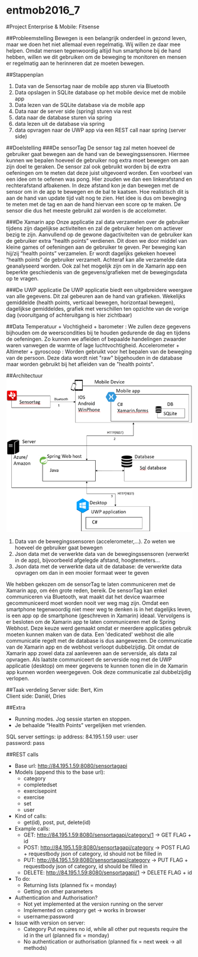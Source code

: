 # entmob2016_7
#Project Enterprise & Mobile: Fitsense

##Probleemstelling
Bewegen is een belangrijk onderdeel in gezond leven, maar we doen het niet allemaal even regelmatig. Wij willen ze daar mee helpen. Omdat mensen tegenwoordig altijd hun smartphone bij de hand hebben, willen we dit gebruiken om de beweging te monitoren en mensen er regelmatig aan te herinneren dat ze moeten bewegen.

##Stappenplan
1. Data van de Sensortag naar de mobile app sturen via Bluetooth
2. Data opslagen in SQLite database op het mobile device met de mobile app
3. Data lezen van de SQLite database via de mobile app
4. Data naar de server side (spring) sturen via rest
5. data naar de database sturen via spring
6. data lezen uit de database via spring
7. data opvragen naar de UWP app via een REST call naar spring (server side)

##Doelstelling
###De sensorTag
De sensor tag zal meten hoeveel de gebruiker gaat bewegen aan de hand van de bewegingssensoren. Hiermee kunnen we bepalen hoeveel de gebruiker nog extra moet bewegen om aan zijn doel te geraken. De sensor zal ook gebruikt worden bij de extra oefeningen om te meten dat deze juist uitgevoerd worden. Een voorbeel van een idee om te oefenen was pong. Hier zouden we dan een linkerafstand en rechterafstand afbakenen. In deze afstand kon je dan bewegen met de sensor om in de app te bewegen en de bal te kaatsen. Hoe realistisch dit is aan de hand van update tijd valt nog te zien. Het idee is dus om beweging te meten met de tag en aan de hand hiervan een score op te maken. De sensor die dus het meeste gebruikt zal worden is de accelometer.

###De Xamarin app
Onze applicatie zal data verzamelen over de gebruiker tijdens zijn dagelijkse activiteiten en zal de gebruiker helpen om actiever bezig te zijn. Aanvullend op de gewone dagactiviteiten van de gebruiker kan de gebruiker extra “health points” verdienen. Dit doen we door middel van kleine games of oefeningen aan de gebruiker te geven. Per beweging kan hij/zij “health points” verzamelen. Er wordt dagelijks gekeken hoeveel “health points” de gebruiker verzamelt. Achteraf kan alle verzamelde data geanalyseerd worden.
Ook zal het mogelijk zijn om in de Xamarin app een beperkte geschiedenis van de gegevens/grafieken met de bewegingsdata op te vragen.

###De UWP applicatie
De UWP applicatie biedt een uitgebreidere weergave van alle gegevens. Dit zal gebeuren aan de hand van grafieken. Wekelijks gemiddelde (health points, verticaal bewegen, horizontaal bewegen), dagelijkse gemiddeldes, grafiek met verschillen ten opzichte van de vorige dag (vooruitgang of achteruitgang is hier zichtbaar)

##Data
Temperatuur + Vochtigheid + barometer : We zullen deze gegevens bijhouden om de weerscondities bij te houden gedurende de dag en tijdens de oefeningen. Zo kunnen we afleiden of bepaalde handelingen zwaarder waren vanwegen de warmte of lage luchtvochtigheid.
Accelerometer + Altimeter + gyroscoop : Worden gebruikt voor het bepalen van de beweging van de persoon. Deze data wordt niet "raw" bijgehouden in de database maar worden gebruikt bij het afleiden van de "health points".

##Architectuur
![alt text](https://github.com/pxlit-projects/entmob2016_7/blob/master/Architecture%20design.PNG "Architectuur")

1. Data van de bewegingssensoren (accelerometer,...). Zo weten we hoeveel de gebruiker gaat bewegen
2. Json data met de verwerkte data van de bewegingssensoren (verwerkt in de app), bijvoorbeeld afgelegde afstand, hoogtemeters...
3. Json data met de verwerkte data uit de database: de verwerkte data opvragen om dan in een mooier formaat weer te geven


We hebben gekozen om de sensorTag te laten communiceren met de Xamarin app, om één grote reden, bereik. De sensorTag kan enkel communiceren via Bluetooth, wat maakt dat het device waarmee gecommuniceerd moet worden nooit ver weg mag zijn. Omdat een smartphone tegenwoordig niet meer weg te denken is in het dagelijks leven, is een app op de smartphone (geschreven in Xamarin) ideaal. 
Vervolgens is er besloten om de Xamarin app te laten communiceren met de Spring Webhost. Deze keuze werd gemaakt omdat er meerdere applicaties gebruik moeten kunnen maken van de data. Een 'dedicated' webhost die alle communicatie regelt met de database is dus aangewezen. De communicatie van de Xamarin app en de webhost verloopt dubbelzijdig. Dit omdat de Xamarin app zowel data zal aanleveren aan de serverside, als data zal opvragen.
Als laatste communiceert de serverside nog met de UWP applicatie (desktop) om meer gegevens te kunnen tonen die in de Xamarin app kunnen worden weergegeven. Ook deze communicatie zal dubbelzijdig verlopen.

##Taak verdeling
Server side: Bert, Kim  
Client side: Daniël, Dries

##Extra
<ul>
<li>Running modes. Jog sessie starten en stoppen.</li>
<li>Je behaalde “Health Points” vergelijken met vrienden.</li>
</ul>

SQL server settings:
	ip address: 84.195.1.59
	user: user		
	password: pass
	
##REST calls
- Base url: http://84.195.1.59:8080/sensortagapi
- Models (append this to the base url):
	- category
	- completedset
	- exercisepoint
	- exercise
	- set
	- user
- Kind of calls: 
	- get(id), post, put, delete(id)
- Example calls:
	- GET:  http://84.195.1.59:8080/sensortagapi/category/1	-> GET FLAG + id
	- POST:  http://84.195.1.59:8080/sensortagapi/category	-> POST FLAG + requestbody json of category, id should not be filled in
	- PUT:  http://84.195.1.59:8080/sensortagapi/category   -> PUT FLAG + requestbody json of category, id should be filled in
	- DELETE:  http://84.195.1.59:8080/sensortagapi/1	-> DELETE FLAG + id
- To do:
 	- Returning lists (planned fix = monday)
	- Getting on other parameters
- Authentication and Authorisation?
	- Not yet implemented at the version running on the server
	- Implemented on category get -> works in browser
	- username:password
- Issue with version on server:
	- Category Put requires no id, while all other put requests require the id in the url (planned fix = monday)
	- No authentication or authorisation (planned fix = next week -> all methods)
	
	


